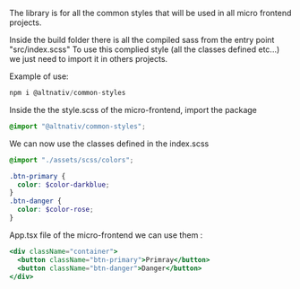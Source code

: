 The library is for all the common styles that will be used in all micro frontend projects.

Inside the build folder there is all the compiled sass from the entry point "src/index.scss"
To use this complied style (all the classes defined etc...) we just need to import it in others projects.

Example of use:

```javascript
npm i @altnativ/common-styles
```

Inside the the style.scss of the micro-frontend, import the package

```scss
@import "@altnativ/common-styles";
```

We can now use the classes defined in the index.scss

```scss
@import "./assets/scss/colors";

.btn-primary {
  color: $color-darkblue;
}
.btn-danger {
  color: $color-rose;
}
```

App.tsx file of the micro-frontend we can use them :

```jsx
<div className="container">
  <button className="btn-primary">Primray</button>
  <button className="btn-danger">Danger</button>
</div>
```
